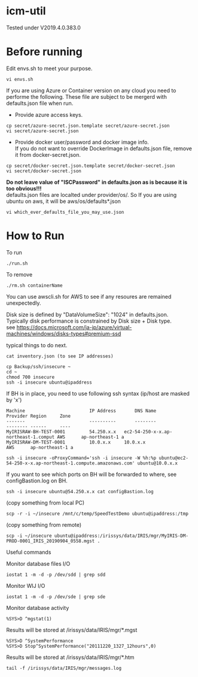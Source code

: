 # icm-util
Tested under V2019.4.0.383.0

# Before running
Edit envs.sh to meet your purpose.
```
vi envs.sh
```

If you are using Azure or Container version on any cloud you need to performe the following. These file are subject to be mergerd with defaults.json file when run.
- Provide azure access keys.
```
cp secret/azure-secret.json.template secret/azure-secret.json
vi secret/azure-secret.json
```
- Provide docker user/password and docker image info.  
If you do not want to override DockerImage in defaults.json file, remove it from docker-secret.json.
```
cp secret/docker-secret.json.template secret/docker-secret.json
vi secret/docker-secret.json
```
**Do not leave value of "ISCPassword" in defaults.json as is because it is too obvious!!!**  
defaults.json files are localted under provider/os/.  So If you are using ubuntu on aws, it will be aws/os/defaults*.json
```
vi which_ever_defaults_file_you_may_use.json
```


# How to Run
To run  
```
./run.sh  
```
To remove  
```
./rm.sh containerName
```

You can use awscli.sh for AWS to see if any resoures are remained unexpectedly.  

Disk size is defined by "DataVolumeSize": "1024" in defaults.json.  
Typically disk performance is constrained by Disk size + Disk type.  
see https://docs.microsoft.com/ja-jp/azure/virtual-machines/windows/disks-types#premium-ssd

typical things to do next.  
```
cat inventory.json (to see IP addresses)

cp Backup/ssh/insecure ~
cd ~
chmod 700 insecure
ssh -i insecure ubuntu@ipaddress
```
If BH is in place, you need to use following ssh syntax (ip/host are masked by 'x')
```
Machine                        IP Address       DNS Name                                 Provider Region     Zone
-------                        ----------       --------                                 -------- ------     ----
MyIRISRAW-BH-TEST-0001         54.250.x.x   ec2-54-250-x-x.ap-northeast-1.comput AWS      ap-northeast-1 a
MyIRISRAW-DM-TEST-0001         10.0.x.x     10.0.x.x                             AWS      ap-northeast-1 a
```
```
ssh -i insecure -oProxyCommand='ssh -i insecure -W %h:%p ubuntu@ec2-54-250-x-x.ap-northeast-1.compute.amazonaws.com' ubuntu@10.0.x.x
```
If you want to see which ports on BH will be forwarded to where, see configBastion.log on BH.
```
ssh -i insecure ubuntu@54.250.x.x cat configBastion.log

```
(copy something from local PC)  
```
scp -r -i ~/insecure /mnt/c/temp/SpeedTestDemo ubuntu@ipaddress:/tmp
```
(copy something from remote)  
```
scp -i ~/insecure ubuntu@ipaddress:/irissys/data/IRIS/mgr/MyIRIS-DM-PROD-0001_IRIS_20190904_0558.mgst .
```
Useful commands  

Monitor database files I/O
```
iostat 1 -m -d -p /dev/sdd | grep sdd
```
Monitor WIJ I/O
```
iostat 1 -m -d -p /dev/sde | grep sde
```
Monitor database activity
```
%SYS>D ^mgstat(1)
```
Results will be stored at /irissys/data/IRIS/mgr/*.mgst

```
%SYS>D ^SystemPerformance
%SYS>D Stop^SystemPerformance("20111220_1327_12hours",0)
```
Results will be stored at /irissys/data/IRIS/mgr/*.htm

```
tail -f /irissys/data/IRIS/mgr/messages.log
```